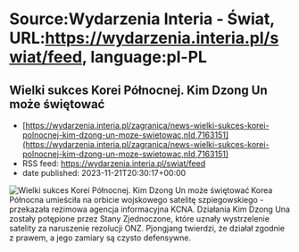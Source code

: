 # Source:Wydarzenia Interia - Świat, URL:https://wydarzenia.interia.pl/swiat/feed, language:pl-PL

## Wielki sukces Korei Północnej. Kim Dzong Un może świętować
 - [https://wydarzenia.interia.pl/zagranica/news-wielki-sukces-korei-polnocnej-kim-dzong-un-moze-swietowac,nId,7163151](https://wydarzenia.interia.pl/zagranica/news-wielki-sukces-korei-polnocnej-kim-dzong-un-moze-swietowac,nId,7163151)
 - RSS feed: https://wydarzenia.interia.pl/swiat/feed
 - date published: 2023-11-21T20:30:17+00:00

<p><a href="https://wydarzenia.interia.pl/zagranica/news-wielki-sukces-korei-polnocnej-kim-dzong-un-moze-swietowac,nId,7163151"><img align="left" alt="Wielki sukces Korei Północnej. Kim Dzong Un może świętować" src="https://i.iplsc.com/wielki-sukces-korei-polnocnej-kim-dzong-un-moze-swietowac/000I22DQ2DQMVMFB-C321.jpg" /></a>Korea Północna umieściła na orbicie wojskowego satelitę szpiegowskiego - przekazała reżimowa agencja informacyjna KCNA. Działania Kim Dzong Una zostały potępione przez Stany Zjednoczone, które uznały wystrzelenie satelity za naruszenie rezolucji ONZ. Pjongjang twierdzi, że działał zgodnie z prawem, a jego zamiary są czysto defensywne.</p><br clear="all" />

